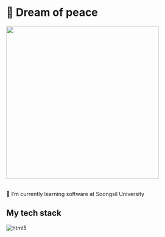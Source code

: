 <h1>👋 Dream of peace </h1>
<img align="center" src="https://user-images.githubusercontent.com/28720642/178992692-8c04a4ba-51b7-4b27-b310-cd0ac5a8693f.jpg" width="400"/>
<br></br>
<p>🌱 I’m currently learning software at Soongsil University</p>

<h2> My tech stack </h2>

![html5](https://img.shields.io/badge/-HTML5-F05032?style=for-the-badge&logo=html5&logoColor=ffffff)
<!-- ![css3](https://user-images.githubusercontent.com/28720642/178995898-19657016-740f-4ee8-a2ee-a0139dfd4c78.svg)
![javascript](https://user-images.githubusercontent.com/28720642/178995946-4aa96285-7be3-42d1-a241-4ff901710694.svg)
![typescript](https://user-images.githubusercontent.com/28720642/178995974-62487603-9242-4fd9-973a-5bc83d6f63e0.svg)
![react](https://user-images.githubusercontent.com/28720642/178996001-d9561c4b-7e1a-4372-9cf2-6c993b60a833.svg)
![nextdotjs](https://user-images.githubusercontent.com/28720642/178996016-7b84fc43-1b94-496f-82fb-a7b6b7172b52.svg)
![nodedotjs](https://user-images.githubusercontent.com/28720642/178996034-6fb9e63a-bf83-4fed-a5b7-1bfbb3909fe3.svg)
![reactquery](https://user-images.githubusercontent.com/28720642/178996044-1f6b16bf-e1ed-4158-9085-b2d3240a4ca0.svg)
![git](https://user-images.githubusercontent.com/28720642/178996051-b0f5f789-b916-4804-8378-7226e5bd945f.svg)
![github](https://user-images.githubusercontent.com/28720642/178996056-630e56d4-56e7-4eaf-a372-0aa34c09a264.svg)
![figma](https://user-images.githubusercontent.com/28720642/178996077-5dd5253e-308c-4f4a-b1b6-d3ef910efbf5.svg)
![notion](https://user-images.githubusercontent.com/28720642/178996086-53033aec-ac10-46ba-b1fa-030965d9757d.svg) -->


